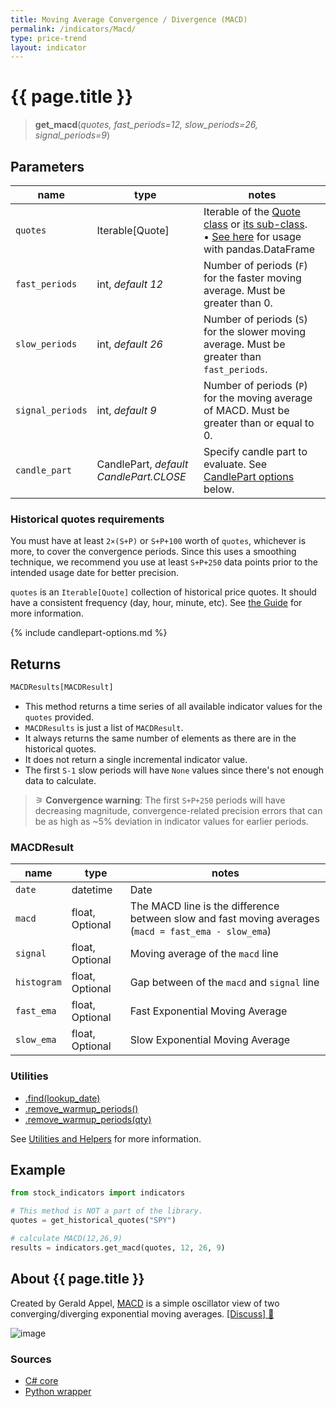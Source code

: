 ```yaml
---
title: Moving Average Convergence / Divergence (MACD)
permalink: /indicators/Macd/
type: price-trend
layout: indicator
---
```


# {{ page.title }}

><span class="indicator-syntax">**get_macd**(*quotes, fast_periods=12, slow_periods=26, signal_periods=9*)</span>

## Parameters

| name | type | notes
| -- |-- |--
| `quotes` | Iterable[Quote] | Iterable of the [Quote class]({{site.baseurl}}/guide/#historical-quotes) or [its sub-class]({{site.baseurl}}/guide/#using-custom-quote-classes). <br><span class='qna-dataframe'> • [See here]({{site.baseurl}}/guide/#using-pandasdataframe) for usage with pandas.DataFrame</span>
| `fast_periods` | int, *default 12* | Number of periods (`F`) for the faster moving average.  Must be greater than 0.
| `slow_periods` | int, *default 26* | Number of periods (`S`) for the slower moving average.  Must be greater than `fast_periods`.
| `signal_periods` | int, *default 9* | Number of periods (`P`) for the moving average of MACD.  Must be greater than or equal to 0.
| `candle_part` | CandlePart, *default CandlePart.CLOSE* | Specify candle part to evaluate.  See [CandlePart options](#candlepart-options) below.

### Historical quotes requirements

You must have at least `2×(S+P)` or `S+P+100` worth of `quotes`, whichever is more, to cover the convergence periods.  Since this uses a smoothing technique, we recommend you use at least `S+P+250` data points prior to the intended usage date for better precision.

`quotes` is an `Iterable[Quote]` collection of historical price quotes.  It should have a consistent frequency (day, hour, minute, etc).  See [the Guide]({{site.baseurl}}/guide/#historical-quotes) for more information.

{% include candlepart-options.md %}

## Returns

```python
MACDResults[MACDResult]
```

- This method returns a time series of all available indicator values for the `quotes` provided.
- `MACDResults` is just a list of `MACDResult`.
- It always returns the same number of elements as there are in the historical quotes.
- It does not return a single incremental indicator value.
- The first `S-1` slow periods will have `None` values since there's not enough data to calculate.

>&#9886; **Convergence warning**: The first `S+P+250` periods will have decreasing magnitude, convergence-related precision errors that can be as high as ~5% deviation in indicator values for earlier periods.

### MACDResult

| name | type | notes
| -- |-- |--
| `date` | datetime | Date
| `macd` | float, Optional | The MACD line is the difference between slow and fast moving averages (`macd = fast_ema - slow_ema`)
| `signal` | float, Optional | Moving average of the `macd` line
| `histogram` | float, Optional | Gap between of the `macd` and `signal` line
| `fast_ema` | float, Optional | Fast Exponential Moving Average
| `slow_ema` | float, Optional | Slow Exponential Moving Average

### Utilities

- [.find(lookup_date)]({{site.baseurl}}/utilities#find-indicator-result-by-date)
- [.remove_warmup_periods()]({{site.baseurl}}/utilities#remove-warmup-periods)
- [.remove_warmup_periods(qty)]({{site.baseurl}}/utilities#remove-warmup-periods)

See [Utilities and Helpers]({{site.baseurl}}/utilities#utilities-for-indicator-results) for more information.

## Example

```python
from stock_indicators import indicators

# This method is NOT a part of the library.
quotes = get_historical_quotes("SPY")

# calculate MACD(12,26,9)
results = indicators.get_macd(quotes, 12, 26, 9)
```

## About {{ page.title }}

Created by Gerald Appel, [MACD](https://en.wikipedia.org/wiki/MACD) is a simple oscillator view of two converging/diverging exponential moving averages.
[[Discuss] &#128172;]({{site.dotnet.repo}}/discussions/248 "Community discussion about this indicator")

![image]({{site.dotnet.charts}}/Macd.png)

### Sources

- [C# core]({{site.dotnet.src}}/m-r/Macd/Macd.Series.cs)
- [Python wrapper]({{site.python.src}}/macd.py)
